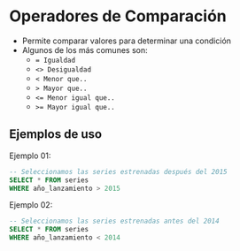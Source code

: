 # Operadores de Comparación

- Permite comparar valores para determinar una condición
- Algunos de los más comunes son:
   - `= Igualdad`
   - `<> Desigualdad`
   - `< Menor que..`
   - `> Mayor que..`
   - `<= Menor igual que..`
   - `>= Mayor igual que..`
 
## Ejemplos de uso
Ejemplo 01:
```sql
-- Seleccionamos las series estrenadas después del 2015  
SELECT * FROM series 
WHERE año_lanzamiento > 2015
```
Ejemplo 02:
```sql
-- Seleccionamos las series estrenadas antes del 2014  
SELECT * FROM series 
WHERE año_lanzamiento < 2014
```
